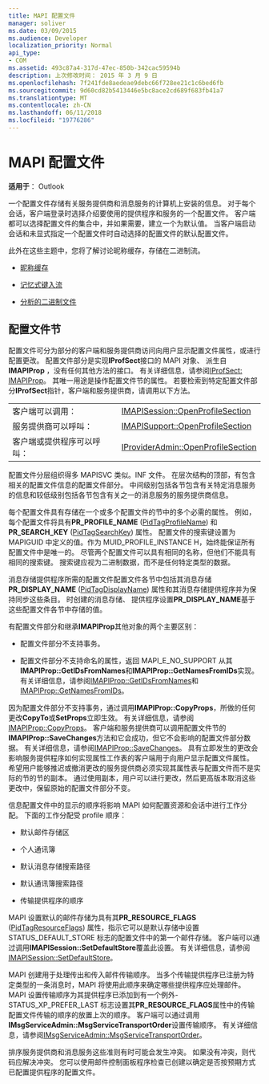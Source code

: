```yaml
---
title: MAPI 配置文件
manager: soliver
ms.date: 03/09/2015
ms.audience: Developer
localization_priority: Normal
api_type:
- COM
ms.assetid: 493c87a4-317d-47ec-850b-342cac59594b
description: 上次修改时间： 2015 年 3 月 9 日
ms.openlocfilehash: 7f241fde8aedeae9debc66f728ee21c1c6bed6fb
ms.sourcegitcommit: 9d60cd82b5413446e5bc8ace2cd689f683fb41a7
ms.translationtype: MT
ms.contentlocale: zh-CN
ms.lasthandoff: 06/11/2018
ms.locfileid: "19776286"
---
```

# <a name="mapi-profiles"></a>MAPI 配置文件

  
  
**适用于**： Outlook 
  
一个配置文件存储有关服务提供商和消息服务的计算机上安装的信息。 对于每个会话，客户端登录时选择介绍要使用的提供程序和服务的一个配置文件。 客户端都可以选择配置文件的集合中，并如果需要，建立一个为默认值。 当客户端启动会话和未显式指定一个配置文件时自动选择的配置文件的默认配置文件。
  
此外在这些主题中，您将了解讨论昵称缓存，存储在二进制流。
  
- [昵称缓存](nickname-cache.md)
    
- [记忆式键入流](autocomplete-stream.md)
    
- [分析的二进制文件](http://portalvhds6gyn3khqwmgzd.blob.core.windows.net/files/NK2/NK2WithBinaryExample.pdf)
    
## <a name="profile-sections"></a>配置文件节

配置文件可分为部分的客户端和服务提供商访问向用户显示配置文件属性，或进行配置更改。 配置文件部分是实现**IProfSect**接口的 MAPI 对象、 派生自**IMAPIProp** ，没有任何其他方法的接口。 有关详细信息，请参阅[IProfSect: IMAPIProp](iprofsectimapiprop.md)。 其唯一用途是操作配置文件节的属性。 若要检索到特定配置文件部分**IProfSect**指针，客户端和服务提供商，请调用以下方法。 
  
|||
|:-----|:-----|
|客户端可以调用：  <br/> |[IMAPISession::OpenProfileSection](imapisession-openprofilesection.md) <br/> |
|服务提供商可以呼叫：  <br/> |[IMAPISupport::OpenProfileSection](imapisupport-openprofilesection.md) <br/> |
|客户端或提供程序可以呼叫：  <br/> |[IProviderAdmin::OpenProfileSection](iprovideradmin-openprofilesection.md) <br/> |
   
配置文件分层组织得多 MAPISVC 类似。INF 文件。 在层次结构的顶部，有包含相关的配置文件信息的配置文件部分。 中间级别包括各节包含有关特定消息服务的信息和较低级别包括各节包含有关之一的消息服务的服务提供商信息。 
  
每个配置文件具有存储在一个或多个配置文件的节中的多个必需的属性。 例如，每个配置文件将具有**PR_PROFILE_NAME** ([PidTagProfileName](pidtagprofilename-canonical-property.md)) 和**PR_SEARCH_KEY** ([PidTagSearchKey](pidtagsearchkey-canonical-property.md)) 属性。 配置文件的搜索键设置为 MAPIGUID 中定义的值。作为 MUID_PROFILE_INSTANCE H，始终能保证所有配置文件中是唯一的。 尽管两个配置文件可以具有相同的名称，但他们不能具有相同的搜索键。 搜索键应视为二进制数据，而不是任何特定类型的数据。
  
消息存储提供程序所需的配置文件配置文件各节中包括其消息存储**PR_DISPLAY_NAME** ([PidTagDisplayName](pidtagdisplayname-canonical-property.md)) 属性和其消息存储提供程序并为保持同步这些条目。 时创建的消息存储、 提供程序设置**PR_DISPLAY_NAME**基于这些配置文件各节中存储的值。 
  
有配置文件部分和继承**IMAPIProp**其他对象的两个主要区别： 
  
- 配置文件部分不支持事务。
    
- 配置文件部分不支持命名的属性，返回 MAPI_E_NO_SUPPORT 从其**IMAPIProp::GetIDsFromNames**和**IMAPIProp::GetNamesFromIDs**实现。 有关详细信息，请参阅[IMAPIProp::GetIDsFromNames](imapiprop-getidsfromnames.md)和[IMAPIProp::GetNamesFromIDs](imapiprop-getnamesfromids.md)。
    
因为配置文件部分不支持事务，通过调用**IMAPIProp::CopyProps**，所做的任何更改**CopyTo**或**SetProps**立即生效。 有关详细信息，请参阅[IMAPIProp::CopyProps](imapiprop-copyprops.md)。 客户端和服务提供商可以调用配置文件节的**IMAPIProp::SaveChanges**方法和它会成功，但它不会影响的配置文件部分数据。 有关详细信息，请参阅[IMAPIProp::SaveChanges](imapiprop-savechanges.md)。 具有立即发生的更改会影响服务提供程序如何实现属性工作表的客户端用于向用户显示配置文件属性。 希望用户能够推迟或撤消更改的服务提供商必须实现其属性表与配置文件而不是实际的节的节的副本。 通过使用副本，用户可以进行更改，然后更高版本取消这些更改中，保留原始的配置文件部分不变。 
  
信息配置文件中的显示的顺序将影响 MAPI 如何配置资源和会话中进行工作分配。 下面的工作分配受 profile 顺序：
  
- 默认邮件存储区
    
- 个人通讯簿
    
- 默认消息存储搜索路径
    
- 默认通讯簿搜索路径
    
- 传输提供程序的顺序
    
MAPI 设置默认的邮件存储为具有其**PR_RESOURCE_FLAGS** ([PidTagResourceFlags](pidtagresourceflags-canonical-property.md)) 属性，指示它可以是默认存储中设置 STATUS_DEFAULT_STORE 标志的配置文件中的第一个邮件存储。 客户端可以通过调用**IMAPISession::SetDefaultStore**覆盖此设置。 有关详细信息，请参阅[IMAPISession::SetDefaultStore](imapisession-setdefaultstore.md)。
  
MAPI 创建用于处理传出和传入邮件传输顺序。 当多个传输提供程序已注册为特定类型的一条消息时，MAPI 将使用此顺序来确定哪些提供程序应处理邮件。 MAPI 设置传输顺序为其提供程序已添加到有一个例外-STATUS_XP_PREFER_LAST 标志设置其**PR_RESOURCE_FLAGS**属性中的传输配置文件传输的顺序的放置上次的顺序。 客户端可以通过调用**IMsgServiceAdmin::MsgServiceTransportOrder**设置传输顺序。 有关详细信息，请参阅[IMsgServiceAdmin::MsgServiceTransportOrder](imsgserviceadmin-msgservicetransportorder.md)。
  
排序服务提供商和消息服务这些准则有时可能会发生冲突。 如果没有冲突，则代码应解决冲突。 您可以使用邮件控制面板程序检查已创建以确定是否按预期方式已配置提供程序的配置文件。
  

